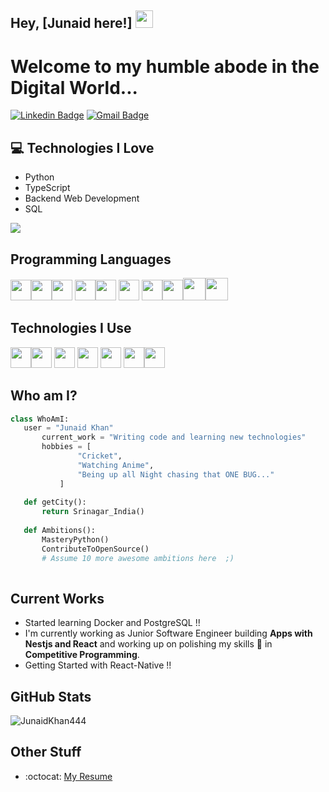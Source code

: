 ## Hey, [Junaid here!]  <img src="https://media.giphy.com/media/hvRJCLFzcasrR4ia7z/giphy.gif" width="28px" height="28px">

<h1>Welcome to my humble abode in the Digital World...</h1> 



[![Linkedin Badge](https://img.shields.io/badge/-JunaidKhan-blue?style=flat-square&logo=Linkedin&logoColor=white&link=https://www.linkedin.com/in/junaidkhan1749/)](https://www.linkedin.com/in/junaidkhan1749/) [![Gmail Badge](https://img.shields.io/badge/-mrjunaid444@gmail.com-c14438?style=flat-square&logo=Gmail&logoColor=white&link=mailto:mrjunaid444@gmail.com)](mailto:mrjunaid444@gmail.com) 




## :computer: Technologies I Love
* Python
* TypeScript
* Backend Web Development
* SQL



<img src = "https://github-readme-stats-git-masterrstaa-rickstaa.vercel.app/api/top-langs/?username=JunaidKhan444&layout=compact">
<!-- [![Top Langs](https://github-readme-stats.vercel.app/api/top-langs/?username=JunaidKhan444)](https://github.com/JunaidKhan444/github-readme-stats) -->

## Programming Languages
  <img src = 'https://github.com/MarikIshtar007/MarikIshtar007/blob/master/images/python2.png' height='33'/><img src = 'https://github.com/MarikIshtar007/MarikIshtar007/blob/master/images/html.svg' width='33'/><img src='https://github.com/MarikIshtar007/MarikIshtar007/blob/master/images/java.svg' width='33'/> <img src = 'https://github.com/MarikIshtar007/MarikIshtar007/blob/master/images/css.svg' width='33'/><img src = 'https://github.com/MarikIshtar007/MarikIshtar007/blob/master/images/js.svg' width='33'/> <img src = 'https://github.com/MarikIshtar007/MarikIshtar007/blob/master/images/bootstrap.svg' width='33'/> <img src = 'https://github.com/MarikIshtar007/MarikIshtar007/blob/master/images/sql.svg' width='33'/><img src = 'https://github.com/MarikIshtar007/MarikIshtar007/blob/master/images/react.svg' width='33'/><img src = 'https://github.com/MarikIshtar007/MarikIshtar007/blob/master/images/php.svg' width='36'/><img src = 'https://github.com/MarikIshtar007/MarikIshtar007/blob/master/images/nodejs.svg' width='36'/>
 
 ## Technologies I Use
 <img src="https://raw.githubusercontent.com/shinokada/shinokada/master/assets/vim.png" width='33'><img src = 'https://github.com/MarikIshtar007/MarikIshtar007/blob/master/images/pycharm.svg' width='33'/> <img src = 'https://github.com/MarikIshtar007/MarikIshtar007/blob/master/images/django.svg' width='33'/> <img src = 'https://github.com/MarikIshtar007/MarikIshtar007/blob/master/images/flask.png' width='33'/> <img src = 'https://github.com/MarikIshtar007/MarikIshtar007/blob/master/images/git.svg' width='33'/> <img src = 'https://github.com/MarikIshtar007/MarikIshtar007/blob/master/images/bootstrap.svg' width='33'/><img src="https://raw.githubusercontent.com/shinokada/shinokada/master/assets/visual-studio-code.png" width='33'>
 
 ## Who am I?
 ```python
 class WhoAmI:
 	user = "Junaid Khan"
		current_work = "Writing code and learning new technologies"
		hobbies = [
				"Cricket",
				"Watching Anime",
				"Being up all Night chasing that ONE BUG..."
			]
	
	def getCity():
		return Srinagar_India()
	
	def Ambitions():
		MasteryPython()
		ContributeToOpenSource()
		# Assume 10 more awesome ambitions here  ;)
	
 ```
 
## Current Works
 * Started learning Docker and PostgreSQL !!
 * I'm currently working as Junior Software Engineer building **Apps with Nestjs and React** and working up on polishing my skills 🌱 in **Competitive Programming**.
 * Getting Started with React-Native !!

## GitHub Stats
<p><img align="center" src="https://github-readme-streak-stats.herokuapp.com/?user=JunaidKhan444&" alt="JunaidKhan444" /></p>
 
## Other Stuff
  - :octocat: [My Resume](https://drive.google.com/file/d/1wADS8bVxjVMpZRoeJz5Enw0bWFvrH4jn/view?usp=sharing)
